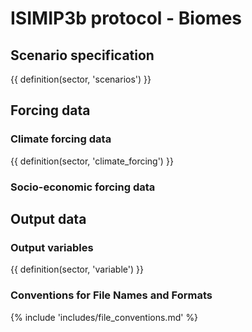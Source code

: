 # ISIMIP3b protocol - Biomes

Scenario specification
----------------------

{{ definition(sector, 'scenarios') }}

Forcing data
------------

### Climate forcing data

{{ definition(sector, 'climate_forcing') }}

### Socio-economic forcing data

Output data
-----------

### Output variables

{{ definition(sector, 'variable') }}

### Conventions for File Names and Formats

{% include 'includes/file_conventions.md' %}
